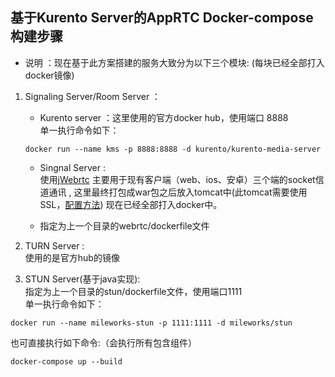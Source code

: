 ## 基于Kurento Server的AppRTC Docker-compose构建步骤  

- 说明 ：现在基于此方案搭建的服务大致分为以下三个模块: (每块已经全部打入docker镜像)  

1. Signaling Server/Room Server ：
    - Kurento server ：这里使用的官方docker hub，使用端口 8888  
    单一执行命令如下：
    ```
    docker run --name kms -p 8888:8888 -d kurento/kurento-media-server  
    ```
    - Singnal Server :   
      使用[jWebrtc](https://github.com/inspiraluna/AppRTC-Kurento)
      主要用于现有客户端（web、ios、安卓）三个端的socket信道通讯 , 这里最终打包成war包之后放入tomcat中(此tomcat需要使用SSL，[配置方法](https://www.oschina.net/question/12_23148))
      现在已经全部打入docker中。

    - 指定为上一个目录的webrtc/dockerfile文件

2. TURN Server :    
使用的是官方hub的镜像  

3. STUN Server(基于java实现):  
指定为上一个目录的stun/dockerfile文件，使用端口1111    
单一执行命令如下：
```
docker run --name mileworks-stun -p 1111:1111 -d mileworks/stun  
```
也可直接执行如下命令:（会执行所有包含组件）
```
docker-compose up --build 
```

